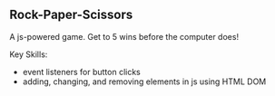 ## Rock-Paper-Scissors

A js-powered game. Get to 5 wins before the computer does!

Key Skills:
* event listeners for button clicks
* adding, changing, and removing elements in js using HTML DOM
